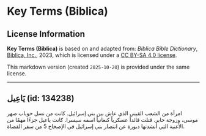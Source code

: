 # Key Terms (Biblica)

## License Information

**Key Terms (Biblica)** is based on and adapted from: _Biblica Bible Dictionary_, [Biblica, Inc.](https://www.biblica.com/), 2023, which is licensed under a [CC BY-SA 4.0 license](https://creativecommons.org/licenses/by-sa/4.0/legalcode.en).

This markdown version (created `2025-10-20`) is provided under the same license.



--------------------------------

## يَاعِيل (id: 134238)

امرأة من الشعب القيني الذي عاش بين بني إسرائيل. كانت من نسل حوباب صهر موسى، وزوجة حابر. قتلت قائداً عسكرياً كنعانياً اسمه سيسرا. كانت ياعيل جزءًا مهمًا من الأغنية التي أنشدتها دبورة عن انتصار بني إسرائيل في الإصحاح 5 من سفر القضاة.


